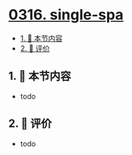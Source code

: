 # [0316. single-spa](https://github.com/tnotesjs/TNotes.react/tree/main/notes/0316.%20single-spa)

<!-- region:toc -->

- [1. 🎯 本节内容](#1--本节内容)
- [2. 🫧 评价](#2--评价)

<!-- endregion:toc -->

## 1. 🎯 本节内容

- todo

## 2. 🫧 评价

- todo
